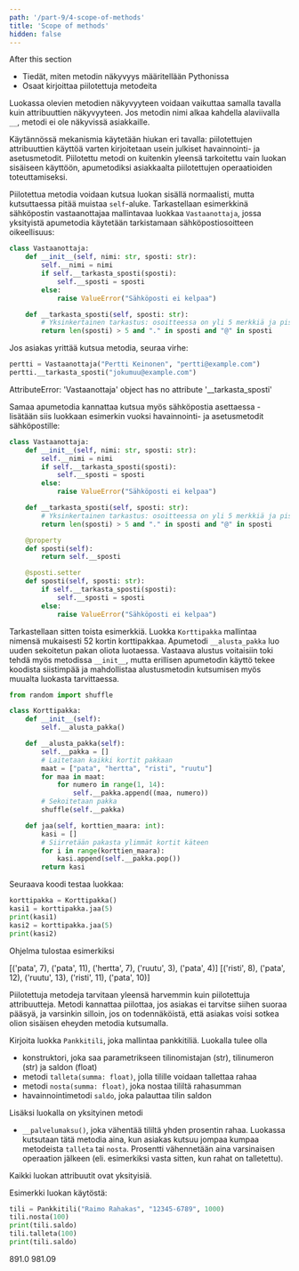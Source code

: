 ```yaml
---
path: '/part-9/4-scope-of-methods'
title: 'Scope of methods'
hidden: false
---
```


<text-box variant='learningObjectives' name="Learning objectives">

After this section

- Tiedät, miten metodin näkyvyys määritellään Pythonissa
- Osaat kirjoittaa piilotettuja metodeita

</text-box>

Luokassa olevien metodien näkyvyyteen voidaan vaikuttaa samalla tavalla kuin attribuuttien näkyvyyteen. Jos metodin nimi alkaa kahdella alaviivalla `__`, metodi ei ole näkyvissä asiakkaille.

Käytännössä mekanismia käytetään hiukan eri tavalla: piilotettujen attribuuttien käyttöä varten kirjoitetaan usein julkiset havainnointi- ja asetusmetodit. Piilotettu metodi on kuitenkin yleensä tarkoitettu vain luokan sisäiseen käyttöön, apumetodiksi asiakkaalta piilotettujen operaatioiden toteuttamiseksi.

Piilotettua metodia voidaan kutsua luokan sisällä normaalisti, mutta kutsuttaessa pitää muistaa `self`-aluke. Tarkastellaan esimerkkinä sähköpostin vastaanottajaa mallintavaa luokkaa `Vastaanottaja`, jossa yksityistä apumetodia käytetään tarkistamaan sähköpostiosoitteen oikeellisuus:

```python
class Vastaanottaja:
    def __init__(self, nimi: str, sposti: str):
        self.__nimi = nimi
        if self.__tarkasta_sposti(sposti):
            self.__sposti = sposti
        else:
            raise ValueError("Sähköposti ei kelpaa")

    def __tarkasta_sposti(self, sposti: str):
        # Yksinkertainen tarkastus: osoitteessa on yli 5 merkkiä ja piste ja @-merkki
        return len(sposti) > 5 and "." in sposti and "@" in sposti
```

Jos asiakas yrittää kutsua metodia, seuraa virhe:

```python
pertti = Vastaanottaja("Pertti Keinonen", "pertti@example.com")
pertti.__tarkasta_sposti("jokumuu@example.com")
```

<sample-output>

AttributeError: 'Vastaanottaja' object has no attribute '__tarkasta_sposti'

</sample-output>

Samaa apumetodia kannattaa kutsua myös sähköpostia asettaessa - lisätään siis luokkaan esimerkin vuoksi havainnointi- ja asetusmetodit sähköpostille:

```python
class Vastaanottaja:
    def __init__(self, nimi: str, sposti: str):
        self.__nimi = nimi
        if self.__tarkasta_sposti(sposti):
            self.__sposti = sposti
        else:
            raise ValueError("Sähköposti ei kelpaa")

    def __tarkasta_sposti(self, sposti: str):
        # Yksinkertainen tarkastus: osoitteessa on yli 5 merkkiä ja piste ja @-merkki
        return len(sposti) > 5 and "." in sposti and "@" in sposti

    @property
    def sposti(self):
        return self.__sposti

    @sposti.setter
    def sposti(self, sposti: str):
        if self.__tarkasta_sposti(sposti):
            self.__sposti = sposti
        else:
            raise ValueError("Sähköposti ei kelpaa")
```

Tarkastellaan sitten toista esimerkkiä. Luokka `Korttipakka` mallintaa nimensä mukaisesti 52 kortin korttipakkaa. Apumetodi `__alusta_pakka` luo uuden sekoitetun pakan oliota luotaessa. Vastaava alustus voitaisiin toki tehdä myös metodissa `__init__`, mutta erillisen apumetodin käyttö tekee koodista siistimpää ja mahdollistaa alustusmetodin kutsumisen myös muualta luokasta tarvittaessa.

```python
from random import shuffle

class Korttipakka:
    def __init__(self):
        self.__alusta_pakka()

    def __alusta_pakka(self):
        self.__pakka = []
        # Laitetaan kaikki kortit pakkaan
        maat = ["pata", "hertta", "risti", "ruutu"]
        for maa in maat:
            for numero in range(1, 14):
                self.__pakka.append((maa, numero))
        # Sekoitetaan pakka
        shuffle(self.__pakka)

    def jaa(self, korttien_maara: int):
        kasi = []
        # Siirretään pakasta ylimmät kortit käteen
        for i in range(korttien_maara):
            kasi.append(self.__pakka.pop())
        return kasi
```

Seuraava koodi testaa luokkaa:

```python
korttipakka = Korttipakka()
kasi1 = korttipakka.jaa(5)
print(kasi1)
kasi2 = korttipakka.jaa(5)
print(kasi2)
```

Ohjelma tulostaa esimerkiksi

<sample-output>

[('pata', 7), ('pata', 11), ('hertta', 7), ('ruutu', 3), ('pata', 4)]
[('risti', 8), ('pata', 12), ('ruutu', 13), ('risti', 11), ('pata', 10)]

</sample-output>

Piilotettuja metodeja tarvitaan yleensä harvemmin kuin piilotettuja attribuutteja. Metodi kannattaa piilottaa, jos asiakas ei tarvitse siihen suoraa pääsyä, ja varsinkin silloin, jos on todennäköistä, että asiakas voisi sotkea olion sisäisen eheyden metodia kutsumalla.

<programming-exercise name='Palvelumaksu' tmcname='osa09-12_palvelumaksu'>

Kirjoita luokka `Pankkitili`, joka mallintaa pankkitiliä. Luokalla tulee olla

* konstruktori, joka saa parametrikseen tilinomistajan (str), tilinumeron (str) ja saldon (float)
* metodi `talleta(summa: float)`, jolla tilille voidaan tallettaa rahaa
* metodi `nosta(summa: float)`, joka nostaa tililtä rahasumman
* havainnointimetodi `saldo`, joka palauttaa tilin saldon

Lisäksi luokalla on yksityinen metodi

* `__palvelumaksu()`, joka vähentää tililtä yhden prosentin rahaa. Luokassa kutsutaan tätä metodia aina, kun asiakas kutsuu jompaa kumpaa metodeista `talleta` tai `nosta`. Prosentti vähennetään aina varsinaisen operaation jälkeen (eli. esimerkiksi vasta sitten, kun rahat on talletettu).

Kaikki luokan attribuutit ovat yksityisiä.

Esimerkki luokan käytöstä:

```python
tili = Pankkitili("Raimo Rahakas", "12345-6789", 1000)
tili.nosta(100)
print(tili.saldo)
tili.talleta(100)
print(tili.saldo)

```

<sample-output>

891.0
981.09

</sample-output>


</programming-exercise>

